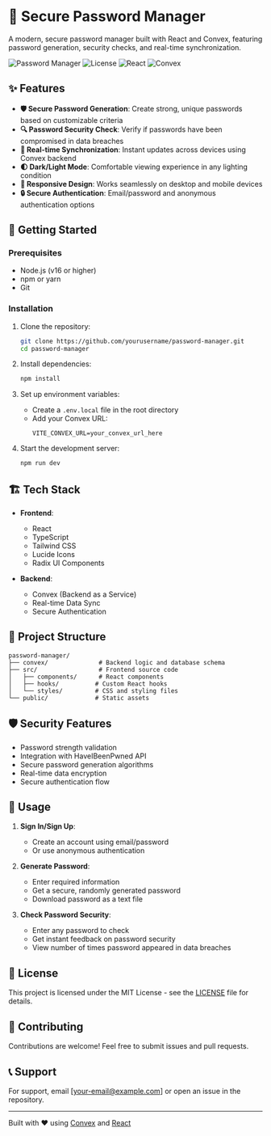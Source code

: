 # 🔐 Secure Password Manager

A modern, secure password manager built with React and Convex, featuring password generation, security checks, and real-time synchronization.

![Password Manager](https://img.shields.io/badge/Status-Active-success)
![License](https://img.shields.io/badge/License-MIT-blue)
![React](https://img.shields.io/badge/React-19.0.0-61dafb)
![Convex](https://img.shields.io/badge/Convex-1.21.1-ff69b4)

## ✨ Features

- **🛡️ Secure Password Generation**: Create strong, unique passwords based on customizable criteria
- **🔍 Password Security Check**: Verify if passwords have been compromised in data breaches
- **🔄 Real-time Synchronization**: Instant updates across devices using Convex backend
- **🌓 Dark/Light Mode**: Comfortable viewing experience in any lighting condition
- **📱 Responsive Design**: Works seamlessly on desktop and mobile devices
- **🔒 Secure Authentication**: Email/password and anonymous authentication options

## 🚀 Getting Started

### Prerequisites

- Node.js (v16 or higher)
- npm or yarn
- Git

### Installation

1. Clone the repository:
   ```bash
   git clone https://github.com/yourusername/password-manager.git
   cd password-manager
   ```

2. Install dependencies:
   ```bash
   npm install
   ```

3. Set up environment variables:
   - Create a `.env.local` file in the root directory
   - Add your Convex URL:
     ```
     VITE_CONVEX_URL=your_convex_url_here
     ```

4. Start the development server:
   ```bash
   npm run dev
   ```

## 🏗️ Tech Stack

- **Frontend**:
  - React
  - TypeScript
  - Tailwind CSS
  - Lucide Icons
  - Radix UI Components

- **Backend**:
  - Convex (Backend as a Service)
  - Real-time Data Sync
  - Secure Authentication

## 🔧 Project Structure

```
password-manager/
├── convex/              # Backend logic and database schema
├── src/                 # Frontend source code
│   ├── components/      # React components
│   ├── hooks/          # Custom React hooks
│   └── styles/         # CSS and styling files
└── public/             # Static assets
```

## 🛡️ Security Features

- Password strength validation
- Integration with HaveIBeenPwned API
- Secure password generation algorithms
- Real-time data encryption
- Secure authentication flow

## 🌟 Usage

1. **Sign In/Sign Up**:
   - Create an account using email/password
   - Or use anonymous authentication

2. **Generate Password**:
   - Enter required information
   - Get a secure, randomly generated password
   - Download password as a text file

3. **Check Password Security**:
   - Enter any password to check
   - Get instant feedback on password security
   - View number of times password appeared in data breaches

## 📝 License

This project is licensed under the MIT License - see the [LICENSE](LICENSE) file for details.

## 🤝 Contributing

Contributions are welcome! Feel free to submit issues and pull requests.

## 📞 Support

For support, email [your-email@example.com] or open an issue in the repository.

---
Built with ❤️ using [Convex](https://convex.dev) and [React](https://reactjs.org)

